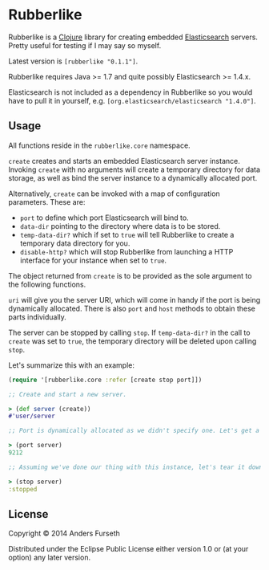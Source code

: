 # Rubberlike

Rubberlike is a [Clojure](http://clojure.org/) library for creating embedded [Elasticsearch](http://www.elasticsearch.org/) servers. Pretty useful for testing if I may say so myself.

Latest version is `[rubberlike "0.1.1"]`.

Rubberlike requires Java >= 1.7 and quite possibly Elasticsearch >= 1.4.x.

Elasticsearch is not included as a dependency in Rubberlike so you would have to pull it in yourself, e.g. `[org.elasticsearch/elasticsearch "1.4.0"]`.

## Usage

All functions reside in the `rubberlike.core` namespace.

`create` creates and starts an embedded Elasticsearch server instance. Invoking `create` with no arguments will create a temporary directory for data storage, as well as bind the server instance to a dynamically allocated port.

Alternatively, `create` can be invoked with a map of configuration parameters. These are:
*  `port` to define which port Elasticsearch will bind to.
*  `data-dir` pointing to the directory where data is to be stored.
*  `temp-data-dir?` which if set to `true` will tell Rubberlike to create a temporary data directory for you.
*  `disable-http?` which will stop Rubberlike from launching a HTTP interface for your instance when set to `true`.

The object returned from `create` is to be provided as the sole argument to the following functions.

`uri` will give you the server URI, which will come in handy if the port is being dynamically allocated. There is also `port` and `host` methods to obtain these parts individually.

The server can be stopped by calling `stop`. If `temp-data-dir?` in the call to `create` was set to `true`, the temporary directory will be deleted upon calling `stop`.

Let's summarize this with an example:

```clojure
(require '[rubberlike.core :refer [create stop port]])

;; Create and start a new server.

> (def server (create))
#'user/server

;; Port is dynamically allocated as we didn't specify one. Let's get a hold of it.

> (port server)
9212

;; Assuming we've done our thing with this instance, let's tear it down.

> (stop server)
:stopped
```

## License

Copyright © 2014 Anders Furseth

Distributed under the Eclipse Public License either version 1.0 or (at your option) any later version.
